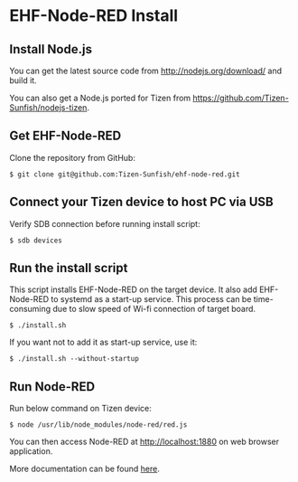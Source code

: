 EHF-Node-RED Install
================

## Install Node.js

You can get the latest source code from <http://nodejs.org/download/>
and build it.

You can also get a Node.js ported for Tizen from <https://github.com/Tizen-Sunfish/nodejs-tizen>.

## Get EHF-Node-RED

Clone the repository from GitHub:

    $ git clone git@github.com:Tizen-Sunfish/ehf-node-red.git

## Connect your Tizen device to host PC via USB

Verify SDB connection before running install script:

    $ sdb devices

## Run the install script

This script installs EHF-Node-RED on the target device. It also add EHF-Node-RED to systemd as a start-up service.
This process can be time-consuming due to slow speed of Wi-fi connection of target board.

    $ ./install.sh

If you want not to add it as start-up service, use it:

    $ ./install.sh --without-startup

## Run Node-RED

Run below command on Tizen device:

    $ node /usr/lib/node_modules/node-red/red.js

You can then access Node-RED at <http://localhost:1880> on web browser application.

More documentation can be found [here](http://nodered.org/docs).
